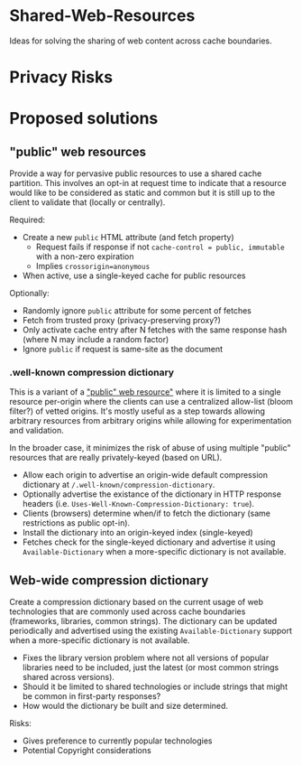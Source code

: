 # Shared-Web-Resources
Ideas for solving the sharing of web content across cache boundaries. 

# Privacy Risks

# Proposed solutions

## "public" web resources

Provide a way for pervasive public resources to use a shared cache partition. This involves an opt-in at request time to indicate that a resource would like to be considered as static and common but it is still up to the client to validate that (locally or centrally).

Required:

* Create a new `public` HTML attribute (and fetch property)
    * Request fails if response if not `cache-control = public, immutable` with a non-zero expiration
    * Implies `crossorigin=anonymous`
* When active, use a single-keyed cache for public resources

Optionally:

* Randomly ignore `public` attribute for some percent of fetches
* Fetch from trusted proxy (privacy-preserving proxy?)
* Only activate cache entry after N fetches with the same response hash (where N may include a random factor)
* Ignore `public` if request is same-site as the document

### .well-known compression dictionary

This is a variant of a ["public" web resource"](#public-web-resources) where it is limited to a single resource per-origin where the clients can use a centralized allow-list (bloom filter?) of vetted origins. It's mostly useful as a step towards allowing arbitrary resources from arbitrary origins while allowing for experimentation and validation.

In the broader case, it minimizes the risk of abuse of using multiple "public" resources that are really privately-keyed (based on URL).

* Allow each origin to advertise an origin-wide default compression dictionary at `/.well-known/compression-dictionary`. 
* Optionally advertise the existance of the dictionary in HTTP response headers (i.e. `Uses-Well-Known-Compression-Dictionary: true`).
* Clients (browsers) determine when/if to fetch the dictionary (same restrictions as public opt-in).
* Install the dictionary into an origin-keyed index (single-keyed)
* Fetches check for the single-keyed dictionary and advertise it using `Available-Dictionary` when a more-specific dictionary is not available.

## Web-wide compression dictionary

Create a compression dictionary based on the current usage of web technologies that are commonly used across cache boundaries (frameworks, libraries, common strings). The dictionary can be updated periodically and advertised using the existing `Available-Dictionary` support when a more-specific dictionary is not available.

* Fixes the library version problem where not all versions of popular libraries need to be included, just the latest (or most common strings shared across versions).
* Should it be limited to shared technologies or include strings that might be common in first-party responses?
* How would the dictionary be built and size determined.

Risks:
* Gives preference to currently popular technologies
* Potential Copyright considerations

